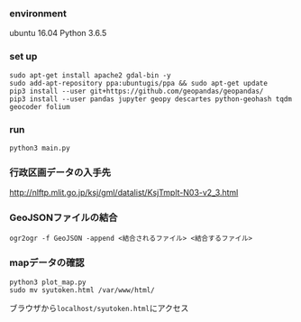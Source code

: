 ### environment
ubuntu 16.04
Python 3.6.5

### set up 
```
sudo apt-get install apache2 gdal-bin -y
sudo add-apt-repository ppa:ubuntugis/ppa && sudo apt-get update
pip3 install --user git+https://github.com/geopandas/geopandas/
pip3 install --user pandas jupyter geopy descartes python-geohash tqdm geocoder folium
```

### run
`python3 main.py`

### 行政区画データの入手先
http://nlftp.mlit.go.jp/ksj/gml/datalist/KsjTmplt-N03-v2_3.html

### GeoJSONファイルの結合
```
ogr2ogr -f GeoJSON -append <結合されるファイル> <結合するファイル>
```

### mapデータの確認
```
python3 plot_map.py
sudo mv syutoken.html /var/www/html/
```

ブラウザから`localhost/syutoken.html`にアクセス

